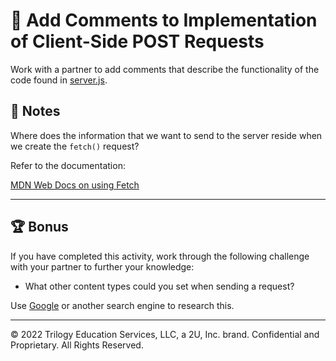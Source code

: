 # 📐 Add Comments to Implementation of Client-Side POST Requests

Work with a partner to add comments that describe the functionality of the code found in [server.js](./Unsolved/server.js).

## 📝 Notes

Where does the information that we want to send to the server reside when we create the `fetch()` request?

Refer to the documentation:

[MDN Web Docs on using Fetch](https://developer.mozilla.org/en-US/docs/Web/API/Fetch_API/Using_Fetch)

---

## 🏆 Bonus

If you have completed this activity, work through the following challenge with your partner to further your knowledge:

* What other content types could you set when sending a request?

Use [Google](https://www.google.com) or another search engine to research this.

---
© 2022 Trilogy Education Services, LLC, a 2U, Inc. brand. Confidential and Proprietary. All Rights Reserved.
